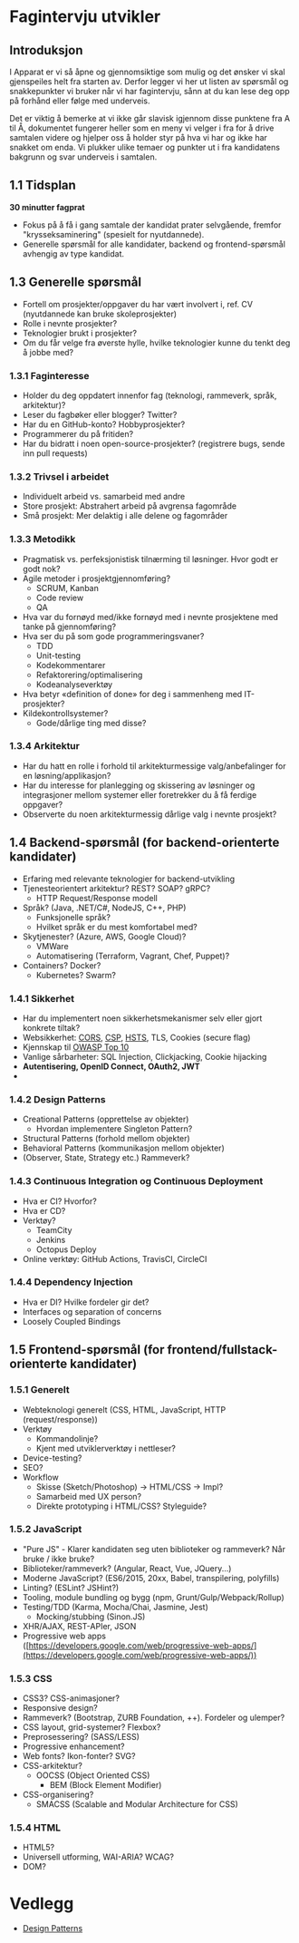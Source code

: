 # Fagintervju utvikler

## Introduksjon

I Apparat er vi så åpne og gjennomsiktige som mulig og det ønsker vi skal gjenspeiles helt fra starten av. Derfor legger vi her ut listen av spørsmål og snakkepunkter vi bruker
når vi har fagintervju, sånn at du kan lese deg opp på forhånd eller følge med underveis.

Det er viktig å bemerke at vi ikke går slavisk igjennom disse punktene fra A til Å, dokumentet fungerer heller som en meny vi velger i fra for å drive samtalen videre og hjelper oss å holder styr på hva vi har og ikke har snakket om enda. Vi plukker ulike temaer og punkter ut i fra kandidatens bakgrunn og svar underveis i samtalen.

## 1.1 Tidsplan

**30 minutter fagprat**

- Fokus på å få i gang samtale der kandidat prater selvgående, fremfor "krysseksaminering" (spesielt for nyutdannede).
- Generelle spørsmål for alle kandidater, backend og frontend-spørsmål avhengig av type kandidat.

## 1.3 Generelle spørsmål

- Fortell om prosjekter/oppgaver du har vært involvert i, ref. CV (nyutdannede kan bruke skoleprosjekter)
- Rolle i nevnte prosjekter?
- Teknologier brukt i prosjekter?
- Om du får velge fra øverste hylle, hvilke teknologier kunne du tenkt deg å jobbe med?

### 1.3.1 Faginteresse

- Holder du deg oppdatert innenfor fag (teknologi, rammeverk, språk, arkitektur)?
- Leser du fagbøker eller blogger? Twitter?
- Har du en GitHub-konto? Hobbyprosjekter?
- Programmerer du på fritiden?
- Har du bidratt i noen open-source-prosjekter? (registrere bugs, sende inn pull requests)

### 1.3.2 Trivsel i arbeidet

- Individuelt arbeid vs. samarbeid med andre
- Store prosjekt: Abstrahert arbeid på avgrensa fagområde
- Små prosjekt: Mer delaktig i alle delene og fagområder

### 1.3.3 Metodikk

- Pragmatisk vs. perfeksjonistisk tilnærming til løsninger. Hvor godt er godt nok?
- Agile metoder i prosjektgjennomføring?
  - SCRUM, Kanban
  - Code review
  - QA
- Hva var du fornøyd med/ikke fornøyd med i nevnte prosjektene med tanke på gjennomføring?
- Hva ser du på som gode programmeringsvaner?
  - TDD
  - Unit-testing
  - Kodekommentarer
  - Refaktorering/optimalisering
  - Kodeanalyseverktøy
- Hva betyr «definition of done» for deg i sammenheng med IT-prosjekter?
- Kildekontrollsystemer?
  - Gode/dårlige ting med disse?

### 1.3.4 Arkitektur

- Har du hatt en rolle i forhold til arkitekturmessige valg/anbefalinger for en løsning/applikasjon?
- Har du interesse for planlegging og skissering av løsninger og integrasjoner mellom systemer eller foretrekker du å få ferdige oppgaver?
- Observerte du noen arkitekturmessig dårlige valg i nevnte prosjekt?

## 1.4 Backend-spørsmål (for backend-orienterte kandidater)

- Erfaring med relevante teknologier for backend-utvikling
- Tjenesteorientert arkitektur? REST? SOAP? gRPC?
  - HTTP Request/Response modell
- Språk? (Java, .NET/C#, NodeJS, C++, PHP)
  - Funksjonelle språk?
  - Hvilket språk er du mest komfortabel med?
- Skytjenester? (Azure, AWS, Google Cloud)?
  - VMWare
  - Automatisering (Terraform, Vagrant, Chef, Puppet)?
- Containers? Docker?
  - Kubernetes? Swarm?

### 1.4.1 Sikkerhet

- Har du implementert noen sikkerhetsmekanismer selv eller gjort konkrete tiltak?
- Websikkerhet: [CORS](https://developer.mozilla.org/en-US/docs/Glossary/CORS), [CSP](https://developer.mozilla.org/en-US/docs/Web/HTTP/CSP), [HSTS](https://developer.mozilla.org/en-US/docs/Web/HTTP/Headers/Strict-Transport-Security), TLS, Cookies (secure flag)
- Kjennskap til [OWASP Top 10](https://owasp.org/www-project-top-ten/)
- Vanlige sårbarheter: SQL Injection, Clickjacking, Cookie hijacking
- **Autentisering, OpenID Connect, OAuth2, JWT**
-

### 1.4.2 Design Patterns

- Creational Patterns (opprettelse av objekter)
  - Hvordan implementere Singleton Pattern?
- Structural Patterns (forhold mellom objekter)
- Behavioral Patterns (kommunikasjon mellom objekter)
- (Observer, State, Strategy etc.) Rammeverk?

### 1.4.3 Continuous Integration og Continuous Deployment

- Hva er CI? Hvorfor?
- Hva er CD?
- Verktøy?
  - TeamCity
  - Jenkins
  - Octopus Deploy
- Online verktøy: GitHub Actions, TravisCI, CircleCI

### 1.4.4 Dependency Injection

- Hva er DI? Hvilke fordeler gir det?
- Interfaces og separation of concerns
- Loosely Coupled Bindings

## 1.5 Frontend-spørsmål (for frontend/fullstack-orienterte kandidater)

### 1.5.1 Generelt

- Webteknologi generelt (CSS, HTML, JavaScript, HTTP (request/response))
- Verktøy
  - Kommandolinje?
  - Kjent med utviklerverktøy i nettleser?
- Device-testing?
- SEO?
- Workflow
  - Skisse (Sketch/Photoshop) -> HTML/CSS -> Impl?
  - Samarbeid med UX person?
  - Direkte prototyping i HTML/CSS? Styleguide?

### 1.5.2 JavaScript

- "Pure JS" - Klarer kandidaten seg uten biblioteker og rammeverk? Når bruke / ikke bruke?
- Biblioteker/rammeverk? (Angular, React, Vue, JQuery...)
- Moderne JavaScript? (ES6/2015, 20xx, Babel, transpilering, polyfills)
- Linting? (ESLint? JSHint?)
- Tooling, module bundling og bygg (npm, Grunt/Gulp/Webpack/Rollup)
- Testing/TDD (Karma, Mocha/Chai, Jasmine, Jest)
  - Mocking/stubbing (Sinon.JS)
- XHR/AJAX, REST-APIer, JSON
- Progressive web apps ([https://developers.google.com/web/progressive-web-apps/](https://developers.google.com/web/progressive-web-apps/))

### 1.5.3 CSS

- CSS3? CSS-animasjoner?
- Responsive design?
- Rammeverk? (Bootstrap, ZURB Foundation, ++). Fordeler og ulemper?
- CSS layout, grid-systemer? Flexbox?
- Preprosessering? (SASS/LESS)
- Progressive enhancement?
- Web fonts? Ikon-fonter? SVG?
- CSS-arkitektur?
  - OOCSS (Object Oriented CSS)
    - BEM (Block Element Modifier)
- CSS-organisering?
  - SMACSS (Scalable and Modular Architecture for CSS)

### 1.5.4 HTML

- HTML5?
- Universell utforming, WAI-ARIA? WCAG?
- DOM?

# Vedlegg

- [Design Patterns](./design_patterns.md)
